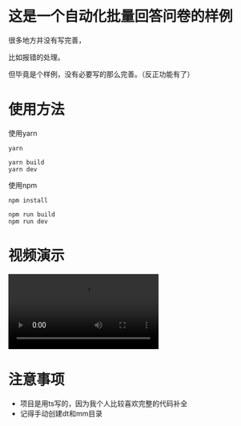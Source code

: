 # 这是一个自动化批量回答问卷的样例
很多地方并没有写完善，

比如报错的处理。

但毕竟是个样例，没有必要写的那么完善。（反正功能有了）

# 使用方法
使用yarn
```shell
yarn

yarn build
yarn dev
```

使用npm
```shell
npm install

npm run build
npm run dev
```

# 视频演示
![ys](演示.webm)

# 注意事项
- 项目是用ts写的，因为我个人比较喜欢完整的代码补全
- 记得手动创建dt和mm目录